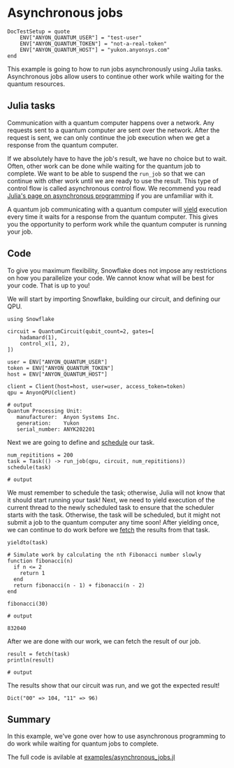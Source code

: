 # Asynchronous jobs

```@meta
DocTestSetup = quote
    ENV["ANYON_QUANTUM_USER"] = "test-user"
    ENV["ANYON_QUANTUM_TOKEN"] = "not-a-real-token"
    ENV["ANYON_QUANTUM_HOST"] = "yukon.anyonsys.com"
end
```

This example is going to how to run jobs asynchronously using Julia tasks. Asynchronous jobs allow users to continue other work while waiting for the quantum resources.

## Julia tasks

Communication with a quantum computer happens over a network. Any requests sent to a quantum computer are sent over the network. After the request is sent, we can only continue the job execution when we get a response from the quantum computer.

If we absolutely have to have the job's result, we have no choice but to wait. Often, other work can be done while waiting for the quantum job to complete. We want to be able to suspend the `run_job` so that we can continue with other work until we are ready to use the result. This type of control flow is called asynchronous control flow. We recommend you read [Julia's page on asynchronous programming](https://docs.julialang.org/en/v1/manual/asynchronous-programming/) if you are unfamiliar with it.

A quantum job communicating with a quantum computer will [yield](https://docs.julialang.org/en/v1/base/parallel/#Base.yield) execution every time it waits for a response from the quantum computer. This gives you the opportunity to perform work while the quantum computer is running your job.


## Code

To give you maximum flexibility, Snowflake does not impose any restrictions on how you parallelize your code. We cannot know what will be best for your code. That is up to you!

We will start by importing Snowflake, building our circuit, and defining our QPU.


```jldoctest asynchronous_job; output = false
using Snowflake

circuit = QuantumCircuit(qubit_count=2, gates=[
    hadamard(1),
    control_x(1, 2),
])

user = ENV["ANYON_QUANTUM_USER"]
token = ENV["ANYON_QUANTUM_TOKEN"]
host = ENV["ANYON_QUANTUM_HOST"]

client = Client(host=host, user=user, access_token=token)
qpu = AnyonQPU(client)

# output
Quantum Processing Unit:
   manufacturer:  Anyon Systems Inc.
   generation:    Yukon
   serial_number: ANYK202201
```

Next we are going to define and [schedule](https://docs.julialang.org/en/v1/base/parallel/#Base.schedule) our task.

```jldoctest asynchronous_job; output = false, setup = :(qpu = VirtualQPU()), filter = r".*"
num_repititions = 200
task = Task(() -> run_job(qpu, circuit, num_repititions))
schedule(task)

# output

```

We must remember to schedule the task; otherwise, Julia will not know that it should start running your task! Next, we need to yield execution of the current thread to the newly scheduled task to ensure that the scheduler starts with the task. Otherwise, the task will be scheduled, but it might not submit a job to the quantum computer any time soon! After yielding once, we can continue to do work before we [fetch](https://docs.julialang.org/en/v1/base/parallel/#Base.fetch-Tuple{task}) the results from that task.


```jldoctest asynchronous_job; output = false
yieldto(task)

# Simulate work by calculating the nth Fibonacci number slowly
function fibonacci(n)
  if n <= 2
    return 1
  end
  return fibonacci(n - 1) + fibonacci(n - 2)
end

fibonacci(30)

# output

832040

```

After we are done with our work, we can fetch the result of our job.

```jldoctest asynchronous_job; output = false, filter = r".*"
result = fetch(task)
println(result)

# output

```

The results show that our circuit was run, and we got the expected result!

```text
Dict("00" => 104, "11" => 96)
```

## Summary

In this example, we've gone over how to use asynchronous programming to do work while waiting for quantum jobs to complete.

The full code is avilable at [examples/asynchronous\_jobs.jl](https://github.com/anyonlabs/Snowflake.jl/blob/main/examples/asynchronous_jobs.jl)
